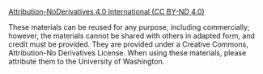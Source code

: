[Attribution-NoDerivatives 4.0 International (CC BY-ND 4.0)](https://creativecommons.org/licenses/by-nd/4.0/)

These materials can be reused for any purpose, including commercially; however, the materials cannot be shared with others in adapted form, and credit must be provided. They are provided under a Creative Commons, Attribution-No Derivatives License. When using these materials, please attribute them to the University of Washington.
